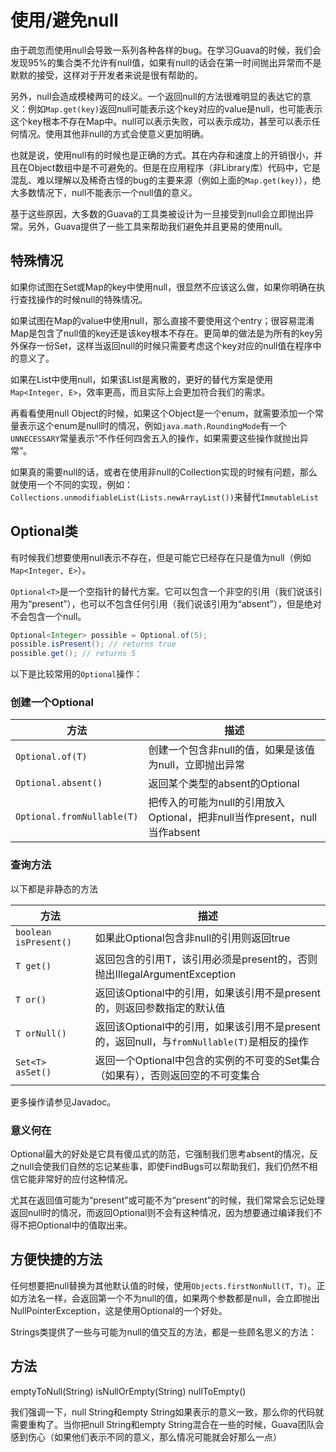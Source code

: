 # 使用/避免null
由于疏忽而使用null会导致一系列各种各样的bug。在学习Guava的时候，我们会发现95%的集合类不允许有null值，如果有null的话会在第一时间抛出异常而不是默默的接受，这样对于开发者来说是很有帮助的。

另外，null会造成模棱两可的歧义。一个返回null的方法很难明显的表达它的意义：例如`Map.get(key)`返回null可能表示这个key对应的value是null，也可能表示这个key根本不存在Map中。null可以表示失败，可以表示成功，甚至可以表示任何情况。使用其他非null的方式会使意义更加明确。

也就是说，使用null有的时候也是正确的方式。其在内存和速度上的开销很小，并且在Object数组中是不可避免的。但是在应用程序（非Library库）代码中，它是混乱、难以理解以及稀奇古怪的bug的主要来源（例如上面的`Map.get(key)`），绝大多数情况下，null不能表示一个null值的意义。

基于这些原因，大多数的Guava的工具类被设计为一旦接受到null会立即抛出异常。另外，Guava提供了一些工具来帮助我们避免并且更易的使用null。

## 特殊情况
如果你试图在Set或Map的key中使用null，很显然不应该这么做，如果你明确在执行查找操作的时候null的特殊情况。

如果试图在Map的value中使用null，那么直接不要使用这个entry；很容易混淆Map是包含了null值的key还是该key根本不存在。更简单的做法是为所有的key另外保存一份Set，这样当返回null的时候只需要考虑这个key对应的null值在程序中的意义了。

如果在List中使用null，如果该List是离散的，更好的替代方案是使用`Map<Integer, E>`，效率更高，而且实际上会更加符合我们的需求。

再看看使用null Object的时候，如果这个Object是一个enum，就需要添加一个常量表示这个enum是null时的情况，例如`java.math.RoundingMode`有一个`UNNECESSARY`常量表示“不作任何四舍五入的操作，如果需要这些操作就抛出异常”。

如果真的需要null的话，或者在使用非null的Collection实现的时候有问题，那么就使用一个不同的实现，例如：`Collections.unmodifiableList(Lists.newArrayList())`来替代`ImmutableList`

## Optional类
有时候我们想要使用null表示不存在，但是可能它已经存在只是值为null（例如`Map<Integer, E>`）。

`Optional<T>`是一个空指针的替代方案。它可以包含一个非空的引用（我们说该引用为“present”），也可以不包含任何引用（我们说该引用为“absent”），但是绝对不会包含一个null。
```java
Optional<Integer> possible = Optional.of(5);
possible.isPresent(); // returns true
possible.get(); // returns 5
```
	
以下是比较常用的`Optional`操作：
### 创建一个Optional
方法 | 描述
---- | ----
`Optional.of(T)` | 创建一个包含非null的值，如果是该值为null，立即抛出异常
`Optional.absent()`|返回某个类型的absent的Optional
`Optional.fromNullable(T)`|把传入的可能为null的引用放入Optional，把非null当作present，null当作absent

### 查询方法
以下都是非静态的方法

方法 | 描述
---- | -----
`boolean isPresent()` | 如果此Optional包含非null的引用则返回true
`T get()` | 返回包含的引用T，该引用必须是present的，否则抛出IllegalArgumentException
`T or()` | 返回该Optional中的引用，如果该引用不是present的，则返回参数指定的默认值
`T orNull()` | 返回该Optional中的引用，如果该引用不是present的，返回null，与`fromNullable(T)`是相反的操作
`Set<T> asSet()` | 返回一个Optional中包含的实例的不可变的Set集合（如果有），否则返回空的不可变集合
更多操作请参见Javadoc。
### 意义何在
Optional最大的好处是它具有傻瓜式的防范，它强制我们思考absent的情况，反之null会使我们自然的忘记某些事，即使FindBugs可以帮助我们，我们仍然不相信它能非常好的应付这种情况。

尤其在返回值可能为“present”或可能不为“present”的时候，我们常常会忘记处理返回null时的情况，而返回Optional则不会有这种情况，因为想要通过编译我们不得不把Optional中的值取出来。

## 方便快捷的方法
任何想要把null替换为其他默认值的时候，使用`Objects.firstNonNull(T, T)`。正如方法名一样，会返回第一个不为null的值，如果两个参数都是null，会立即抛出NullPointerException，这是使用Optional的一个好处。

Strings类提供了一些与可能为null的值交互的方法，都是一些顾名思义的方法：

方法
----
emptyToNull(String)
isNullOrEmpty(String)
nullToEmpty()

我们强调一下，null String和empty String如果表示的意义一致，那么你的代码就需要重构了。当你把null String和empty String混合在一些的时候，Guava团队会感到伤心（如果他们表示不同的意义，那么情况可能就会好那么一点）

